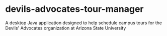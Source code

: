 # devils-advocates-tour-manager
A desktop Java application designed to help schedule campus tours for the Devils' Advocates organization at Arizona State University
